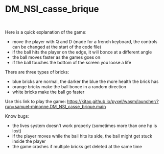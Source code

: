 # DM_NSI_casse_brique
</br>

Here is a quick explanation of the game:
- move the player with Q and D (made for a french keyboard, the controls can be changed at the start of the code file)
- if the ball hits the player on the edge, it will bonce at a different angle
- the ball moves faster as the games goes on
- if the ball touches the bottom of the screen you loose a life

There are three types of bricks:
- blue bricks are normal, the darker the blue the more health the brick has
- orange bricks make the ball bonce in a random direction
- white bricks make the ball go faster

Use this link to play the game: https://kitao.github.io/pyxel/wasm/launcher/?run=samuel-minonne.DM_NSI_casse_brique.main

Know bugs:
- the lives system doesn't work properly (sometimes more than one hp is lost)
- if the player moves while the ball hits its side, the ball might get stuck inside the player
- the game crashes if multiple bricks get deleted at the same time
</br>
